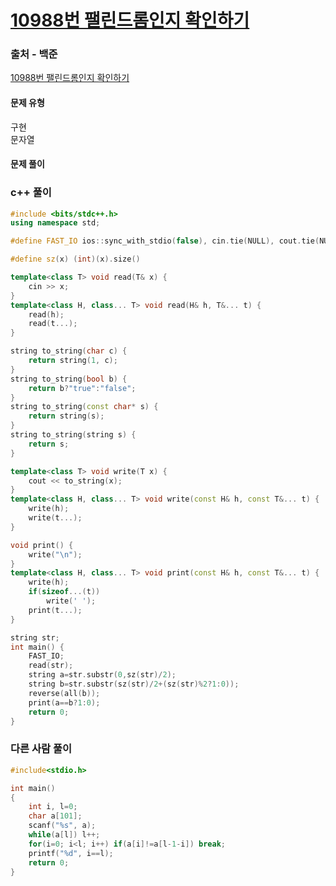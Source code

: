 # [10988번 팰린드롬인지 확인하기](https://www.acmicpc.net/problem/10988)

### 출처 - 백준
[10988번 팰린드롬인지 확인하기](https://www.acmicpc.net/problem/10988)

#### 문제 유형
구현  
문자열

#### 문제 풀이

### c++ 풀이
```c++
#include <bits/stdc++.h>
using namespace std;

#define FAST_IO ios::sync_with_stdio(false), cin.tie(NULL), cout.tie(NULL)

#define sz(x) (int)(x).size()

template<class T> void read(T& x) {
	cin >> x;
}
template<class H, class... T> void read(H& h, T&... t) {
	read(h);
	read(t...);
}

string to_string(char c) {
	return string(1, c);
}
string to_string(bool b) {
	return b?"true":"false";
}
string to_string(const char* s) {
	return string(s);
}
string to_string(string s) {
	return s;
}

template<class T> void write(T x) {
	cout << to_string(x);
}
template<class H, class... T> void write(const H& h, const T&... t) {
	write(h);
	write(t...);
}

void print() {
	write("\n");
}
template<class H, class... T> void print(const H& h, const T&... t) {
	write(h);
	if(sizeof...(t))
		write(' ');
	print(t...);
}

string str;
int main() {
	FAST_IO;
    read(str);
    string a=str.substr(0,sz(str)/2);
    string b=str.substr(sz(str)/2+(sz(str)%2?1:0));
    reverse(all(b));
    print(a==b?1:0);
	return 0;
}
```

### 다른 사람 풀이
```c++
#include<stdio.h>

int main()
{
	int i, l=0;
	char a[101];
	scanf("%s", a);
	while(a[l]) l++;
	for(i=0; i<l; i++) if(a[i]!=a[l-1-i]) break;
	printf("%d", i==l);
	return 0;
}
```